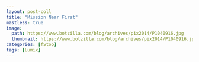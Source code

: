 ```yaml
---
layout: post-coll
title: "Mission Near First"
mastless: true
image:
  path: https://www.botzilla.com/blog/archives/pix2014/P1040916.jpg
  thumbnail: https://www.botzilla.com/blog/archives/pix2014/P1040916.jpg
categories: [fStop]
tags: [Lumix]
---
```


